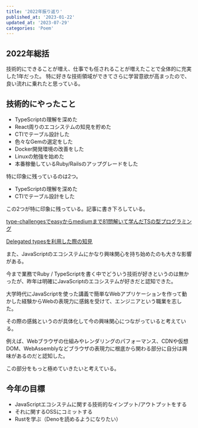 ```yaml
---
title: '2022年振り返り'
published_at: '2023-01-22'
updated_at: '2023-07-29'
categories: 'Poem'
---
```


## 2022年総括

技術的にできることが増え、仕事でも任されることが増えたことで全体的に充実した1年だった。
特に好きな技術領域ができてさらに学習意欲が高まったので、良い流れに乗れたと思っている。

## 技術的にやったこと

- TypeScriptの理解を深めた
- React周りのエコシステムの知見を貯めた
- CTIでテーブル設計した
- 色々なGemの選定をした
- Docker開発環境の改善をした
- Linuxの勉強を始めた
- 本番稼働しているRuby/Railsのアップグレードをした

特に印象に残っているのは2つ。

- TypeScriptの理解を深めた
- CTIでテーブル設計をした

この2つが特に印象に残っている。記事に書き下ろしている。

[type-challengesでeasyからmediumまで81問解いて学んだTSの型プログラミング](https://kdevlog.com/posts/0ok_nhfllo)

[Delegated typesを利用した際の知見](https://kdevlog.com/posts/delegated-types)

また、JavaScriptのエコシステムにかなり興味関心を持ち始めたのも大きな影響がある。

今まで業務でRuby / TypeScriptを書く中でどういう技術が好きというのは無かったが、昨年は明確にJavaScriptのエコシステムが好きだと認知できた。

大学時代にJavaScriptを使った講義で簡単なWebアプリケーションを作って動かした経験からWebの表現力に感銘を受けて、エンジニアという職業を志した。

その際の感銘というのが具体化して今の興味関心につながっていると考えている。

例えば、Webブラウザの仕組みやレンダリングのパフォーマンス、CDNや仮想DOM、WebAssemblyなどブラウザの表現力に根底から関わる部分に自分は興味があるのだと認知した。

この部分をもっと極めていきたいと考えている。

## 今年の目標

- JavaScriptエコシステムに関する技術的なインプット/アウトプットをする
- それに関するOSSにコミットする
- Rustを学ぶ（Denoを読めるようになりたい）
